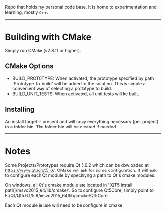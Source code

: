 Repo that holds my personal code base. It is home to experimentation and learning, mostly c++.

--------------
# Building with CMake
Simply run CMake (v2.8.11 or higher).

## CMake Options
* BUILD_PROTOTYPE:
  When activated, the prototype specified by path 'Prototype_to_build' will be added to the solution. This is simple a convenient way of selecting a prototype to build.
* BUILD_UNIT_TESTS: When activated, all unit tests will be built.

## Installing
An install target is present and will copy everything necessary (per project) to a folder bin. The folder bin will be created if needed.

--------------
# Notes
Some Projects/Prototypes require Qt 5.6.2 which can be dowloaded at https://www.qt.io/qt5-6/.
CMake will ask for some configuration. It will ask to configure each Qt module by specifiyng a path to Qt's cmake modules.

On windows, all Qt's cmake module are located in '[QT5 install path]/msvc2015_64/lib/cmake/'. So to configure Qt5Core, simply point to F:/Qt/Qt5.6.1/5.6/msvc2015_64/lib/cmake/Qt5Core

Each Qt module in use will need to be configure in cmake.
